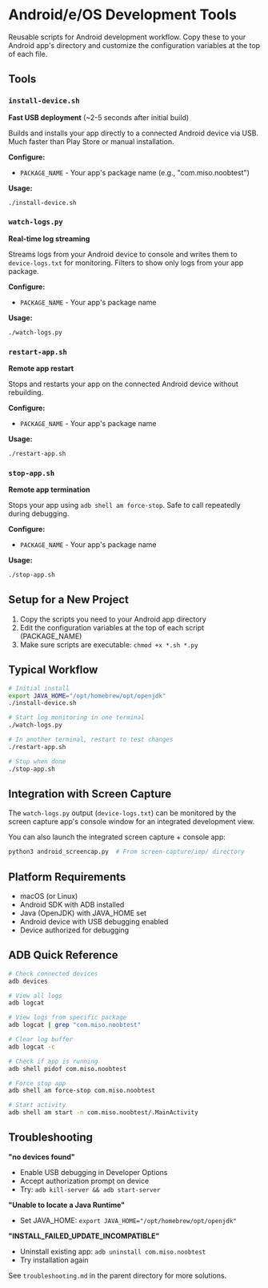 # Android/e/OS Development Tools

Reusable scripts for Android development workflow. Copy these to your Android app's directory and customize the configuration variables at the top of each file.

## Tools

### `install-device.sh`
**Fast USB deployment** (~2-5 seconds after initial build)

Builds and installs your app directly to a connected Android device via USB. Much faster than Play Store or manual installation.

**Configure:**
- `PACKAGE_NAME` - Your app's package name (e.g., "com.miso.noobtest")

**Usage:**
```bash
./install-device.sh
```

### `watch-logs.py`
**Real-time log streaming**

Streams logs from your Android device to console and writes them to `device-logs.txt` for monitoring. Filters to show only logs from your app package.

**Configure:**
- `PACKAGE_NAME` - Your app's package name

**Usage:**
```bash
./watch-logs.py
```

### `restart-app.sh`
**Remote app restart**

Stops and restarts your app on the connected Android device without rebuilding.

**Configure:**
- `PACKAGE_NAME` - Your app's package name

**Usage:**
```bash
./restart-app.sh
```

### `stop-app.sh`
**Remote app termination**

Stops your app using `adb shell am force-stop`. Safe to call repeatedly during debugging.

**Configure:**
- `PACKAGE_NAME` - Your app's package name

**Usage:**
```bash
./stop-app.sh
```

## Setup for a New Project

1. Copy the scripts you need to your Android app directory
2. Edit the configuration variables at the top of each script (PACKAGE_NAME)
3. Make sure scripts are executable: `chmod +x *.sh *.py`

## Typical Workflow

```bash
# Initial install
export JAVA_HOME="/opt/homebrew/opt/openjdk"
./install-device.sh

# Start log monitoring in one terminal
./watch-logs.py

# In another terminal, restart to test changes
./restart-app.sh

# Stop when done
./stop-app.sh
```

## Integration with Screen Capture

The `watch-logs.py` output (`device-logs.txt`) can be monitored by the screen capture app's console window for an integrated development view.

You can also launch the integrated screen capture + console app:
```bash
python3 android_screencap.py  # From screen-capture/imp/ directory
```

## Platform Requirements

- macOS (or Linux)
- Android SDK with ADB installed
- Java (OpenJDK) with JAVA_HOME set
- Android device with USB debugging enabled
- Device authorized for debugging

## ADB Quick Reference

```bash
# Check connected devices
adb devices

# View all logs
adb logcat

# View logs from specific package
adb logcat | grep "com.miso.noobtest"

# Clear log buffer
adb logcat -c

# Check if app is running
adb shell pidof com.miso.noobtest

# Force stop app
adb shell am force-stop com.miso.noobtest

# Start activity
adb shell am start -n com.miso.noobtest/.MainActivity
```

## Troubleshooting

**"no devices found"**
- Enable USB debugging in Developer Options
- Accept authorization prompt on device
- Try: `adb kill-server && adb start-server`

**"Unable to locate a Java Runtime"**
- Set JAVA_HOME: `export JAVA_HOME="/opt/homebrew/opt/openjdk"`

**"INSTALL_FAILED_UPDATE_INCOMPATIBLE"**
- Uninstall existing app: `adb uninstall com.miso.noobtest`
- Try installation again

See `troubleshooting.md` in the parent directory for more solutions.
